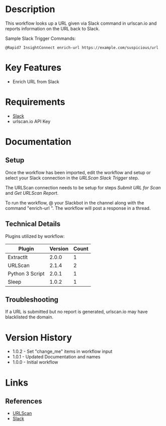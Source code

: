 # Description

This workflow looks up a URL given via Slack command in urlscan.io and reports information on the URL back to Slack.

Sample Slack Trigger Commands:

`@Rapid7 InsightConnect enrich-url https://example.com/suspicious/url`

# Key Features

* Enrich URL from Slack

# Requirements

* [Slack](https://insightconnect.help.rapid7.com/docs/configure-slack-for-chatops)
* urlscan.io API Key

# Documentation

## Setup

Once the workflow has been imported, edit the workflow and setup or select your Slack connection in the _URLScan Slack Trigger_ step.

The URLScan connection needs to be setup for steps _Submit URL for Scan_ and _Get URLScan Report_.

To run the workflow, @ your Slackbot in the channel along with the command "enrich-url <URL>". The workflow will post a response in a thread.

## Technical Details

Plugins utilized by workflow:

|Plugin|Version|Count|
|----|----|--------|
|ExtractIt|2.0.0|1|
|URLScan|2.1.4|2|
|Python 3 Script|2.0.1|1|
|Sleep|1.0.2|1|

## Troubleshooting

If a URL is submitted but no report is generated, urlscan.io may have blacklisted the domain.

# Version History

* 1.0.2 - Set "change_me" items in workflow input
* 1.0.1 - Updated Documentation and names
* 1.0.0 - Initial workflow

# Links

## References

* [URLScan](https://urlscan.io)
* [Slack](https://slack.com)